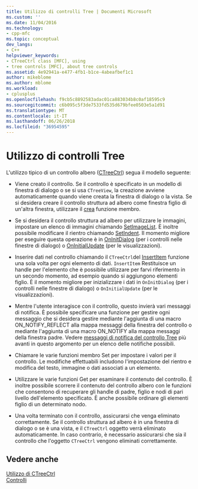 ```yaml
---
title: Utilizzo di controlli Tree | Documenti Microsoft
ms.custom: ''
ms.date: 11/04/2016
ms.technology:
- cpp-mfc
ms.topic: conceptual
dev_langs:
- C++
helpviewer_keywords:
- CTreeCtrl class [MFC], using
- tree controls [MFC], about tree controls
ms.assetid: 4e92941a-e477-4fb1-b1ce-4abeafbef1c1
author: mikeblome
ms.author: mblome
ms.workload:
- cplusplus
ms.openlocfilehash: f9cb5c8892583adac01ca883034b8c0af18595c9
ms.sourcegitcommit: c6b095c5f3de7533fd535d679bfee0503e5a1d91
ms.translationtype: MT
ms.contentlocale: it-IT
ms.lasthandoff: 06/26/2018
ms.locfileid: "36954595"
---
```

# <a name="using-tree-controls"></a>Utilizzo di controlli Tree
L'utilizzo tipico di un controllo albero ([CTreeCtrl](../mfc/reference/ctreectrl-class.md)) segua il modello seguente:  
  
-   Viene creato il controllo. Se il controllo è specificato in un modello di finestra di dialogo o se si usa `CTreeView`, la creazione avviene automaticamente quando viene creata la finestra di dialogo o la vista. Se si desidera creare il controllo struttura ad albero come finestra figlio di un'altra finestra, utilizzare il [crea](../mfc/reference/ctreectrl-class.md#create) funzione membro.  
  
-   Se si desidera il controllo struttura ad albero per utilizzare le immagini, impostare un elenco di immagini chiamando [SetImageList](../mfc/reference/ctreectrl-class.md#setimagelist). È inoltre possibile modificare il rientro chiamando [SetIndent](../mfc/reference/ctreectrl-class.md#setindent). Il momento migliore per eseguire questa operazione è in [OnInitDialog](../mfc/reference/cdialog-class.md#oninitdialog) (per i controlli nelle finestre di dialogo) o [OnInitialUpdate](../mfc/reference/cview-class.md#oninitialupdate) (per le visualizzazioni).  
  
-   Inserire dati nel controllo chiamando il `CTreeCtrl`del [InsertItem](../mfc/reference/ctreectrl-class.md#insertitem) funzione una sola volta per ogni elemento di dati. `InsertItem` Restituisce un handle per l'elemento che è possibile utilizzare per farvi riferimento in un secondo momento, ad esempio quando si aggiungono elementi figlio. È il momento migliore per inizializzare i dati in `OnInitDialog` (per i controlli nelle finestre di dialogo) o `OnInitialUpdate` (per le visualizzazioni).  
  
-   Mentre l'utente interagisce con il controllo, questo invierà vari messaggi di notifica. È possibile specificare una funzione per gestire ogni messaggio che si desidera gestire mediante l'aggiunta di una macro ON_NOTIFY_REFLECT alla mappa messaggi della finestra del controllo o mediante l'aggiunta di una macro ON_NOTIFY alla mappa messaggi della finestra padre. Vedere [messaggi di notifica del controllo Tree](../mfc/tree-control-notification-messages.md) più avanti in questo argomento per un elenco delle notifiche possibili.  
  
-   Chiamare le varie funzioni membro Set per impostare i valori per il controllo. Le modifiche effettuabili includono l'impostazione del rientro e modifica del testo, immagine o dati associati a un elemento.  
  
-   Utilizzare le varie funzioni Get per esaminare il contenuto del controllo. È inoltre possibile scorrere il contenuto del controllo albero con le funzioni che consentono di recuperare gli handle di padre, figlio e nodi di pari livello dell'elemento specificato. È anche possibile ordinare gli elementi figlio di un determinato nodo.  
  
-   Una volta terminato con il controllo, assicurarsi che venga eliminato correttamente. Se il controllo struttura ad albero è in una finestra di dialogo o se è una vista, e il `CTreeCtrl` oggetto verrà eliminato automaticamente. In caso contrario, è necessario assicurarsi che sia il controllo che l'oggetto `CTreeCtrl` vengono eliminati correttamente.  
  
## <a name="see-also"></a>Vedere anche  
 [Utilizzo di CTreeCtrl](../mfc/using-ctreectrl.md)   
 [Controlli](../mfc/controls-mfc.md)

